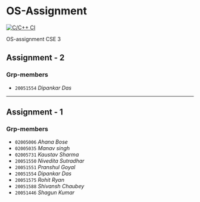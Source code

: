 # OS-Assignment

[![C/C++ CI](https://github.com/dipankardas011/OS-Assignment/actions/workflows/c-cpp.yml/badge.svg)](https://github.com/dipankardas011/OS-Assignment/actions/workflows/c-cpp.yml)

OS-assignment CSE 3

## Assignment - 2
### Grp-members
- `20051554`    *Dipankar Das*
---

## Assignment - 1
### Grp-members

- `02005006`    *Ahana Bose*
- `02005035`    *Manav singh*
- `02005731`    *Kaustav Sharma*
- `20051550`    *Nivedita Sutradhar*
- `20051551`    *Pranshul Goyal*
- `20051554`    *Dipankar Das*
- `20051575`    *Rohit Ryan*
- `20051588`    *Shivansh Chaubey*
- `20051446`    *Shagun Kumar*

<!-- ## Branch

### Q1
- [x] Dipankar Das
- [x] Shagun Kumar

### Q2
- [x] Rohit Ryan
- [x] Shivansh Chaubey
- [x] Ahana Bose

### Q3
- [x] Nivedita Sutradhar
- [x] Pranshul Goyal

### Q4
- [x] Kaustav Sharma
- [x] Manav singh -->
